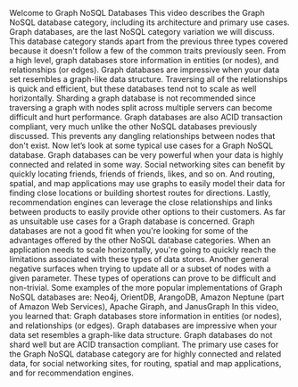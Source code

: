 Welcome to Graph NoSQL Databases This video describes the Graph NoSQL database
category, including its architecture and primary use cases.
Graph databases, are the last NoSQL category variation we will discuss.
This database category stands apart from the previous three types covered because it doesn't
follow a few of the common traits previously seen.
From a high level, graph databases store information in entities (or nodes), and relationships
(or edges).
Graph databases are impressive when your data set resembles a graph-like data structure.
Traversing all of the relationships is quick and efficient, but these databases tend not
to scale as well horizontally.
Sharding a graph database is not recommended since traversing a graph with nodes split
across multiple servers can become difficult and hurt performance.
Graph databases are also ACID transaction compliant, very much unlike the other NoSQL
databases previously discussed.
This prevents any dangling relationships between nodes that don't exist.
Now let’s look at some typical use cases for a Graph NoSQL database.
Graph databases can be very powerful when your data is highly connected and related
in some way.
Social networking sites can benefit by quickly locating friends, friends of friends, likes,
and so on.
And routing, spatial, and map applications may use graphs to easily model their data
for finding close locations or building shortest routes for directions.
Lastly, recommendation engines can leverage the close relationships and links between
products to easily provide other options to their customers.
As far as unsuitable use cases for a Graph database is concerned.
Graph databases are not a good fit when you're looking for some of the advantages offered
by the other NoSQL database categories.
When an application needs to scale horizontally, you're going to quickly reach the limitations
associated with these types of data stores.
Another general negative surfaces when trying to update all or a subset of nodes with a
given parameter.
These types of operations can prove to be difficult and non-trivial.
Some examples of the more popular implementations of Graph NoSQL databases are:
Neo4j, OrientDB, ArangoDB, Amazon Neptune (part of Amazon Web Services), Apache Giraph,
and JanusGraph In this video, you learned that:
Graph databases store information in entities (or nodes), and relationships (or edges).
Graph databases are impressive when your data set resembles a graph-like data structure.
Graph databases do not shard well but are ACID transaction compliant.
The primary use cases for the Graph NoSQL database category are for highly connected
and related data, for social networking sites, for routing, spatial and map applications,
and for recommendation engines.